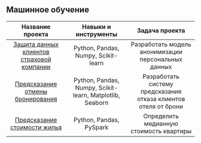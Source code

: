 <!--### Hi there 👋


**sashitina/sashitina** is a ✨ _special_ ✨ repository because its `README.md` (this file) appears on your GitHub profile.

Here are some ideas to get you started:

- 🔭 I’m currently working on ...
- 🌱 I’m currently learning ...
- 👯 I’m looking to collaborate on ...
- 🤔 I’m looking for help with ...
- 💬 Ask me about ...
- 📫 How to reach me: ...
- 😄 Pronouns: ...
- ⚡ Fun fact: ...

# Проекты
## Анализ данных

| Название проекта                                      | Сфера       | Задача проекта               |
|:-----------------------------------------------------:|:------------------------:|:---------------------------: |
|[Изучение закономерностей, определяющих успешность игр](https://github.com/Billibonk/the_pattern_of_successful_games) | Gamedev  | Используя исторические данные о продажах компьютерных игр, оценки пользователей и экспертов, жанры и платформы, выявить закономерности, определяющие успешность игры |
-->
## Машинное обучение

| Название проекта                                      | Навыки и инструменты        | Задача проекта              |
|:-----------------------------------------------------:| :------------------------:|:---------------------------:|
|[Защита данных клиентов страховой компании](https://github.com/sashitina/personal-data-protection)| Python, Pandas, Numpy, Scikit-learn | Разработать модель анонимизации персональных данных |
|[Предсказание отмены бронирования](https://github.com/sashitina/churn-prediction) | Python, Pandas, Numpy, Scikit-learn, Matplotlib, Seaborn | Разработать систему предсказания отказа клиентов отеля от брони |
|[Предсказание стоимости жилья](https://github.com/sashitina/predicting-house-prices-pyspark) | Python, Pandas, PySpark | Определить медианную стоимость квартиры |
